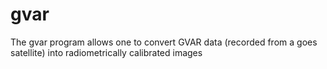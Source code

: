 # gvar
The gvar program allows one to convert GVAR data (recorded from a goes satellite) into radiometrically calibrated images
